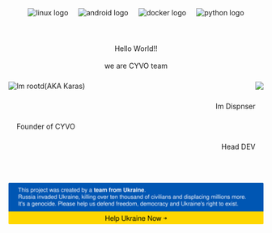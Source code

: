 <div align="center">
  <img src="https://img.shields.io/badge/Linux-FCC624?logo=linux&logoColor=black&style=for-the-badge" height="40" alt="linux logo"  />
  <img width="12" />
  <img src="https://img.shields.io/badge/Android-3DDC84?logo=android&logoColor=black&style=for-the-badge" height="40" alt="android logo"  />
  <img width="12" />
  <img src="https://img.shields.io/badge/Docker-2496ED?logo=docker&logoColor=white&style=for-the-badge" height="40" alt="docker logo"  />
  <img width="12" />
  <img src="https://img.shields.io/badge/Python-3776AB?logo=python&logoColor=white&style=for-the-badge" height="40" alt="python logo"  />
</div>

###

<br clear="both">

<p align="center">Hello World!!<br><br>we are CYVO team</p>

###

<img align="left" height="200" src="https://cdn.discordapp.com/avatars/524248679306100736/8001b5737b07bd08d3349eea8414f928.webp?size=1024&width=0&height=281"  />

###

<img align="right" height="200" src="https://cdn.discordapp.com/attachments/850372755068944414/1091735909260599376/914c949133dcb3205890c741663538f8.png?ex=6562094c&is=654f944c&hm=9043cffc7cb318196c0eea32994efe29042420878519f3903e53b2e79c12290a&"  />

###

<p align="left">Im rootd(AKA Karas)</p>

###

<p align="right">Im Dispnser</p>

###

<p align="left">Founder of CYVO</p>

###

<p align="right">Head DEV</p>

###

[![Stand With Ukraine](https://raw.githubusercontent.com/vshymanskyy/StandWithUkraine/main/banner-direct-team.svg)](https://stand-with-ukraine.pp.ua)

###

